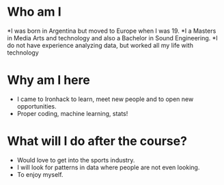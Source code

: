 
# Who am I

*I was born in Argentina but moved to Europe when I was 19.
*I a Masters in Media Arts and technology and also a Bachelor in Sound Engineering.
*I do not have experience analyzing data, but worked all my life with technology


# Why am I here

* I came to Ironhack to learn, meet new people and to open new opportunities.
* Proper coding, machine learning, stats!

# What will I do after the course?

* Would love to get into the sports industry.
* I will look for patterns in data where people are not even looking.
* To enjoy myself.
